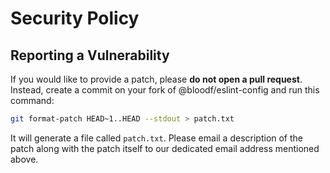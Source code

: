 # Security Policy

## Reporting a Vulnerability

If you would like to provide a patch, please **do not open a pull request**. Instead, create a commit on your fork of @bloodf/eslint-config and run this command:

```bash
git format-patch HEAD~1..HEAD --stdout > patch.txt
```

It will generate a file called `patch.txt`. Please email a description of the patch along with the patch itself to our dedicated email address mentioned above.